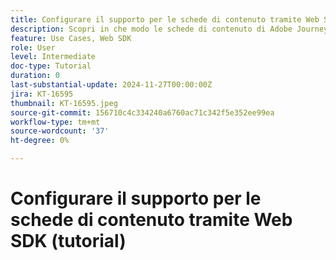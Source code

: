 ```yaml
---
title: Configurare il supporto per le schede di contenuto tramite Web SDK (tutorial)
description: Scopri in che modo le schede di contenuto di Adobe Journey Optimizer migliorano il coinvolgimento con contenuti personalizzati, includendo vantaggi, implementazione, casi di utilizzo e suggerimenti.
feature: Use Cases, Web SDK
role: User
level: Intermediate
doc-type: Tutorial
duration: 0
last-substantial-update: 2024-11-27T00:00:00Z
jira: KT-16595
thumbnail: KT-16595.jpeg
source-git-commit: 156710c4c334240a6760ac71c342f5e352ee99ea
workflow-type: tm+mt
source-wordcount: '37'
ht-degree: 0%

---
```



# Configurare il supporto per le schede di contenuto tramite Web SDK (tutorial)

